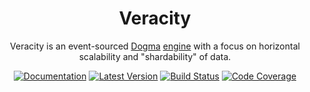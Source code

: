 <div align="center">

# Veracity

Veracity is an event-sourced [Dogma](https://github.com/dogmatiq/dogma)
[engine](https://github.com/dogmatiq/dogma#engine) with a focus on horizontal
scalability and "shardability" of data.

[![Documentation](https://img.shields.io/badge/go.dev-documentation-007d9c?&style=for-the-badge)](https://pkg.go.dev/github.com/dogmatiq/veracity)
[![Latest Version](https://img.shields.io/github/tag/dogmatiq/veracity.svg?&style=for-the-badge&label=semver)](https://github.com/dogmatiq/veracity/releases)
[![Build Status](https://img.shields.io/github/actions/workflow/status/dogmatiq/veracity/ci.yml?style=for-the-badge&branch=main)](https://github.com/dogmatiq/veracity/actions/workflows/ci.yml)
[![Code Coverage](https://img.shields.io/codecov/c/github/dogmatiq/veracity/main.svg?style=for-the-badge)](https://codecov.io/github/dogmatiq/veracity)

</div>
